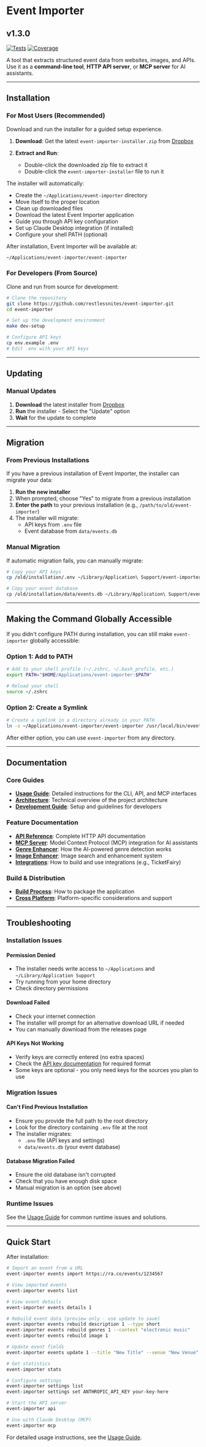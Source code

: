 # Event Importer

## v1.3.0

[![Tests](https://github.com/restlessnites/event-importer/actions/workflows/tests.yml/badge.svg)](https://github.com/restlessnites/event-importer/actions/workflows/tests.yml)
[![Coverage](https://img.shields.io/badge/coverage-54.7%25-green)](https://github.com/restlessnites/event-importer)

A tool that extracts structured event data from websites, images, and APIs. Use it as a **command-line tool**, **HTTP API server**, or **MCP server** for AI assistants.

---

## Installation

### For Most Users (Recommended)

Download and run the installer for a guided setup experience.

1. **Download**: Get the latest `event-importer-installer.zip` from [Dropbox](https://www.dropbox.com/scl/fi/aqldz7tbym0tla2js7bdp/event-importer-installer.zip?rlkey=ocmjxmtiauk8enswm6j1vz2u2&st=pftsjs2h&dl=1)

2. **Extract and Run**:
   - Double-click the downloaded zip file to extract it
   - Double-click the `event-importer-installer` file to run it

The installer will automatically:

- Create the `~/Applications/event-importer` directory
- Move itself to the proper location
- Clean up downloaded files
- Download the latest Event Importer application
- Guide you through API key configuration
- Set up Claude Desktop integration (if installed)
- Configure your shell PATH (optional)

After installation, Event Importer will be available at:

```bash
~/Applications/event-importer/event-importer
```

### For Developers (From Source)

Clone and run from source for development:

```bash
# Clone the repository
git clone https://github.com/restlessnites/event-importer.git
cd event-importer

# Set up the development environment
make dev-setup

# Configure API keys
cp env.example .env
# Edit .env with your API keys
```

---

## Updating

### Manual Updates

1. **Download** the latest installer from [Dropbox](https://www.dropbox.com/scl/fi/aqldz7tbym0tla2js7bdp/event-importer-installer.zip?rlkey=ocmjxmtiauk8enswm6j1vz2u2&st=pftsjs2h&dl=1)
2. **Run** the installer - Select the "Update" option
3. **Wait** for the update to complete

---

## Migration

### From Previous Installations

If you have a previous installation of Event Importer, the installer can migrate your data:

1. **Run the new installer**
2. When prompted, choose "Yes" to migrate from a previous installation
3. **Enter the path** to your previous installation (e.g., `/path/to/old/event-importer`)
4. The installer will migrate:
   - API keys from `.env` file
   - Event database from `data/events.db`

### Manual Migration

If automatic migration fails, you can manually migrate:

```bash
# Copy your API keys
cp /old/installation/.env ~/Library/Application\ Support/event-importer/

# Copy your event database
cp /old/installation/data/events.db ~/Library/Application\ Support/event-importer/
```

---

## Making the Command Globally Accessible

If you didn't configure PATH during installation, you can still make `event-importer` globally accessible:

### Option 1: Add to PATH

```bash
# Add to your shell profile (~/.zshrc, ~/.bash_profile, etc.)
export PATH="$HOME/Applications/event-importer:$PATH"

# Reload your shell
source ~/.zshrc
```

### Option 2: Create a Symlink

```bash
# Create a symlink in a directory already in your PATH
ln -s ~/Applications/event-importer/event-importer /usr/local/bin/event-importer
```

After either option, you can use `event-importer` from any directory.

---

## Documentation

### Core Guides
- **[Usage Guide](docs/USAGE.md)**: Detailed instructions for the CLI, API, and MCP interfaces
- **[Architecture](docs/ARCHITECTURE.md)**: Technical overview of the project architecture
- **[Development Guide](docs/DEVELOPMENT.md)**: Setup and guidelines for developers

### Feature Documentation
- **[API Reference](docs/API.md)**: Complete HTTP API documentation
- **[MCP Server](docs/MCP.md)**: Model Context Protocol (MCP) integration for AI assistants
- **[Genre Enhancer](docs/GENRE_ENHANCER.md)**: How the AI-powered genre detection works
- **[Image Enhancer](docs/IMAGE_ENHANCER.md)**: Image search and enhancement system
- **[Integrations](docs/INTEGRATIONS.md)**: How to build and use integrations (e.g., TicketFairy)

### Build & Distribution
- **[Build Process](docs/BUILD_PROCESS.md)**: How to package the application
- **[Cross Platform](docs/CROSS_PLATFORM.md)**: Platform-specific considerations and support

---

## Troubleshooting

### Installation Issues

#### Permission Denied

- The installer needs write access to `~/Applications` and `~/Library/Application Support`
- Try running from your home directory
- Check directory permissions

#### Download Failed

- Check your internet connection
- The installer will prompt for an alternative download URL if needed
- You can manually download from the releases page

#### API Keys Not Working

- Verify keys are correctly entered (no extra spaces)
- Check the [API key documentation](docs/USAGE.md#api-keys) for required format
- Some keys are optional - you only need keys for the sources you plan to use

### Migration Issues

#### Can't Find Previous Installation

- Ensure you provide the full path to the root directory
- Look for the directory containing `.env` file at the root
- The installer migrates:
  - `.env` file (API keys and settings)
  - `data/events.db` (your event database)

#### Database Migration Failed

- Ensure the old database isn't corrupted
- Check that you have enough disk space
- Manual migration is an option (see above)

### Runtime Issues

See the [Usage Guide](docs/USAGE.md) for common runtime issues and solutions.

---

## Quick Start

After installation:

```bash
# Import an event from a URL
event-importer events import https://ra.co/events/1234567

# View imported events
event-importer events list

# View event details
event-importer events details 1

# Rebuild event data (preview only - use update to save)
event-importer events rebuild description 1 --type short
event-importer events rebuild genres 1 --context "electronic music"
event-importer events rebuild image 1

# Update event fields
event-importer events update 1 --title "New Title" --venue "New Venue"

# Get statistics
event-importer stats

# Configure settings
event-importer settings list
event-importer settings set ANTHROPIC_API_KEY your-key-here

# Start the API server
event-importer api

# Use with Claude Desktop (MCP)
event-importer mcp
```

For detailed usage instructions, see the [Usage Guide](docs/USAGE.md).
